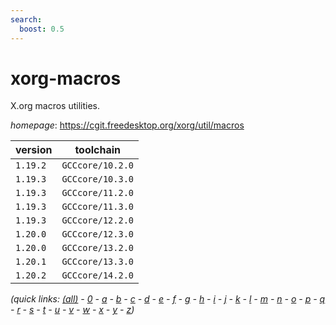 ```yaml
---
search:
  boost: 0.5
---
```

# xorg-macros

X.org macros utilities.

*homepage*: <https://cgit.freedesktop.org/xorg/util/macros>

version | toolchain
--------|----------
``1.19.2`` | ``GCCcore/10.2.0``
``1.19.3`` | ``GCCcore/10.3.0``
``1.19.3`` | ``GCCcore/11.2.0``
``1.19.3`` | ``GCCcore/11.3.0``
``1.19.3`` | ``GCCcore/12.2.0``
``1.20.0`` | ``GCCcore/12.3.0``
``1.20.0`` | ``GCCcore/13.2.0``
``1.20.1`` | ``GCCcore/13.3.0``
``1.20.2`` | ``GCCcore/14.2.0``


*(quick links: [(all)](../index.md) - [0](../0/index.md) - [a](../a/index.md) - [b](../b/index.md) - [c](../c/index.md) - [d](../d/index.md) - [e](../e/index.md) - [f](../f/index.md) - [g](../g/index.md) - [h](../h/index.md) - [i](../i/index.md) - [j](../j/index.md) - [k](../k/index.md) - [l](../l/index.md) - [m](../m/index.md) - [n](../n/index.md) - [o](../o/index.md) - [p](../p/index.md) - [q](../q/index.md) - [r](../r/index.md) - [s](../s/index.md) - [t](../t/index.md) - [u](../u/index.md) - [v](../v/index.md) - [w](../w/index.md) - [x](../x/index.md) - [y](../y/index.md) - [z](../z/index.md))*

